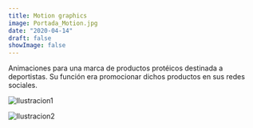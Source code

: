 ```yaml
---
title: Motion graphics
image: Portada_Motion.jpg
date: "2020-04-14"
draft: false
showImage: false
---
```


Animaciones para una marca de productos protéicos destinada a deportistas. Su función era promocionar dichos productos en sus redes sociales.

![Ilustracion1](/images/BatidoGif.gif "BatidoGif")

![Ilustracion2](/images/NatillasGif.gif "NatillasGif")

